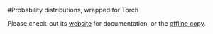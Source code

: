 #Probability distributions, wrapped for Torch

Please check-out its [website](http://jucor.github.io/torch-distributions) for documentation, or the [offline copy](doc/html/index.html).
